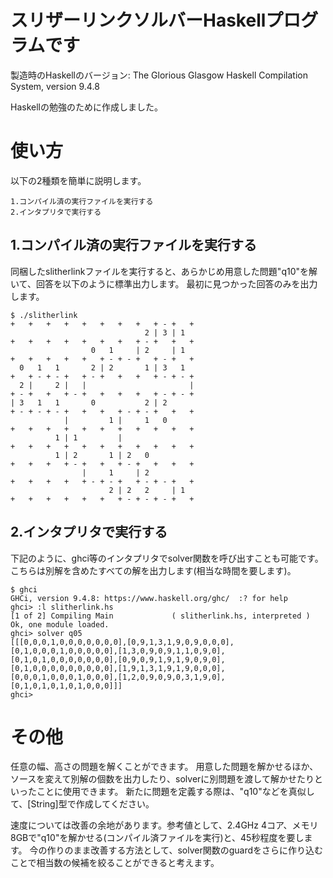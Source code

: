 # スリザーリンクソルバーHaskellプログラムです
製造時のHaskellのバージョン:
The Glorious Glasgow Haskell Compilation System, version 9.4.8

Haskellの勉強のために作成しました。

# 使い方
以下の2種類を簡単に説明します。
```
1.コンパイル済の実行ファイルを実行する
2.インタプリタで実行する
```

## 1.コンパイル済の実行ファイルを実行する
同梱したslitherlinkファイルを実行すると、あらかじめ用意した問題"q10"を解いて、回答を以下のように標準出力します。
最初に見つかった回答のみを出力します。
```
$ ./slitherlink
+   +   +   +   +   +   +   +   + - +   +
                              2 | 3 | 1  
+   +   +   +   +   +   +   + - +   +   +
                  0   1     | 2     | 1  
+   +   +   +   +   + - + - +   + - +   +
  0   1   1       2 | 2       1 | 3   1  
+   + - + - +   + - +   +   +   + - + - +
  2 |     2 |   |                       |
+ - +   +   + - +   +   +   +   + - + - +
| 3   1   1       0           2 | 2      
+ - + - + - +   +   +   + - + - +   +   +
            |         1 |     1   0      
+   +   +   +   +   +   +   +   +   +   +
          1 | 1         |                
+   +   +   +   +   +   +   +   +   +   +
          1 | 2       1 | 2   0          
+   +   +   + - +   +   + - +   +   +   +
                |     1     | 2          
+   +   +   +   + - + - +   + - + - +   +
                      2 | 2   2     | 1  
+   +   +   +   +   +   + - + - + - +   +
```

## 2.インタプリタで実行する
下記のように、ghci等のインタプリタでsolver関数を呼び出すことも可能です。
こちらは別解を含めたすべての解を出力します(相当な時間を要します)。
```
$ ghci
GHCi, version 9.4.8: https://www.haskell.org/ghc/  :? for help
ghci> :l slitherlink.hs
[1 of 2] Compiling Main             ( slitherlink.hs, interpreted )
Ok, one module loaded.
ghci> solver q05
[[[0,0,0,1,0,0,0,0,0,0,0],[0,9,1,3,1,9,0,9,0,0,0],[0,1,0,0,0,1,0,0,0,0,0],[1,3,0,9,0,9,1,1,0,9,0],[0,1,0,1,0,0,0,0,0,0,0],[0,9,0,9,1,9,1,9,0,9,0],[0,1,0,0,0,0,0,0,0,0,0],[1,9,1,3,1,9,1,9,0,0,0],[0,0,0,1,0,0,0,1,0,0,0],[1,2,0,9,0,9,0,3,1,9,0],[0,1,0,1,0,1,0,1,0,0,0]]]
ghci> 
```

# その他
任意の幅、高さの問題を解くことができます。
用意した問題を解かせるほか、ソースを変えて別解の個数を出力したり、solverに別問題を渡して解かせたりといったことに使用できます。
新たに問題を定義する際は、"q10"などを真似して、[String]型で作成してください。

速度については改善の余地があります。参考値として、2.4GHz 4コア、メモリ8GBで"q10"を解かせる(コンパイル済ファイルを実行)と、45秒程度を要します。
今の作りのまま改善する方法として、solver関数のguardをさらに作り込むことで相当数の候補を絞ることができると考えます。
